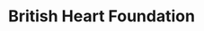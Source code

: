 ---
title: "British Heart Foundation"
url: /bowness-on-windermere/british-heart-foundation/
shop: charity
---